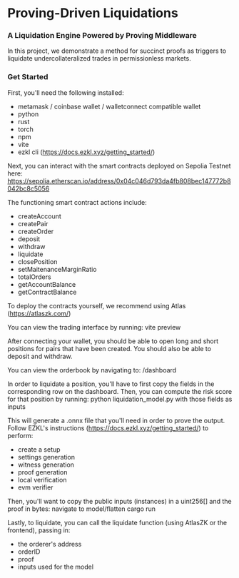 # Proving-Driven Liquidations

### A Liquidation Engine Powered by Proving Middleware

In this project, we demonstrate a method for succinct proofs as triggers to liquidate undercollateralized trades in permissionless markets. 

### Get Started
First, you'll need the following installed:
- metamask / coinbase wallet / walletconnect compatible wallet
- python
- rust
- torch
- npm
- vite
- ezkl cli (https://docs.ezkl.xyz/getting_started/)

Next, you can interact with the smart contracts deployed on Sepolia Testnet here: 
  https://sepolia.etherscan.io/address/0x04c046d793da4fb808bec147772b8042bc8c5056

The functioning smart contract actions include:
  - createAccount
  - createPair
  - createOrder
  - deposit
  - withdraw
  - liquidate
  - closePosition
  - setMaitenanceMarginRatio
  - totalOrders
  - getAccountBalance
  - getContractBalance

To deploy the contracts yourself, we recommend using Atlas (https://atlaszk.com/)

You can view the trading interface by running:
  vite preview

After connecting your wallet, you should be able to open long and short positions for pairs that have been created. You should also be able to deposit and withdraw. 

You can view the orderbook by navigating to:
  /dashboard

In order to liquidate a position, you'll have to first copy the fields in the corresponding row on the dashboard. Then, you can compute the risk score for that position by running:
  python liquidation_model.py with those fields as inputs

This will generate a .onnx file that you'll need in order to prove the output. Follow EZKL's instructions (https://docs.ezkl.xyz/getting_started/) to perform:
  - create a setup
  - settings generation
  - witness generation
  - proof generation
  - local verification
  - evm verifier

Then, you'll want to copy the public inputs (instances) in a uint256[] and the proof in bytes: 
  navigate to model/flatten
  cargo run

Lastly, to liquidate, you can call the liquidate function (using AtlasZK or the frontend), passing in:
  - the orderer's address
  - orderID
  - proof
  - inputs used for the model



